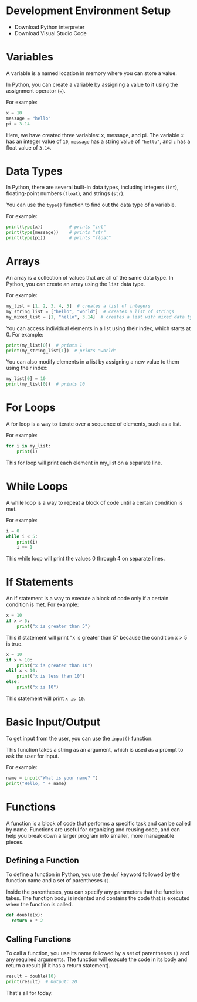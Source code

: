 # Development Environment Setup
- Download Python interpreter
- Download Visual Studio Code

# Variables

A variable is a named location in memory where you can store a value.

In Python, you can create a variable by assigning a value to it using the assignment operator (`=`).

For example:
```py
x = 10
message = "hello"
pi = 3.14
```

Here, we have created three variables: x, message, and pi. The variable `x` has an integer value of `10`, `message` has a string value of `"hello"`, and `z` has a float value of `3.14`.


# Data Types

In Python, there are several built-in data types, including integers (`int`), floating-point numbers (`float`), and strings (`str`).

You can use the `type()` function to find out the data type of a variable. 

For example:

```py
print(type(x))          # prints "int"
print(type(message))    # prints "str"
print(type(pi))         # prints "float"
```


# Arrays

An array is a collection of values that are all of the same data type. In Python, you can create an array using the `list` data type. 

For example:

```py
my_list = [1, 2, 3, 4, 5]  # creates a list of integers
my_string_list = ["hello", "world"]  # creates a list of strings
my_mixed_list = [1, "hello", 3.14]  # creates a list with mixed data types
```

You can access individual elements in a list using their index, which starts at 0. For example:

```py
print(my_list[0])  # prints 1
print(my_string_list[1])  # prints "world"
```

You can also modify elements in a list by assigning a new value to them using their index:

```py
my_list[0] = 10
print(my_list[0])  # prints 10
```


# For Loops

A for loop is a way to iterate over a sequence of elements, such as a list. 

For example:

```py
for i in my_list:
    print(i)
```

This for loop will print each element in my_list on a separate line.

# While Loops

A while loop is a way to repeat a block of code until a certain condition is met. 

For example:

```py
i = 0
while i < 5:
    print(i)
    i += 1
```

This while loop will print the values 0 through 4 on separate lines.

# If Statements

An if statement is a way to execute a block of code only if a certain condition is met. For example:

```py
x = 10
if x > 5:
    print("x is greater than 5")
```

This if statement will print "x is greater than 5" because the condition x > 5 is true.

```py
x = 10
if x > 10:
    print("x is greater than 10")
elif x < 10:
    print("x is less than 10") 
else:
    print("x is 10")
```

This statement will print `x is 10`.


# Basic Input/Output

To get input from the user, you can use the `input()` function.

This function takes a string as an argument, which is used as a prompt to ask the user for input. 

For example:

```py
name = input("What is your name? ")
print("Hello, " + name)
```

# Functions

A function is a block of code that performs a specific task and can be called by name. Functions are useful for organizing and reusing code, and can help you break down a larger program into smaller, more manageable pieces.

## Defining a Function

To define a function in Python, you use the `def` keyword followed by the function name and a set of parentheses `()`. 

Inside the parentheses, you can specify any parameters that the function takes. The function body is indented and contains the code that is executed when the function is called.

```py
def double(x):
  return x * 2
```

## Calling Functions

To call a function, you use its name followed by a set of parentheses `()` and any required arguments. The function will execute the code in its body and return a result (if it has a return statement).

```py
result = double(10)
print(result)  # Output: 20
```

That's all for today.